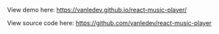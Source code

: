 View demo here: https://vanledev.github.io/react-music-player/

View source code here: https://github.com/vanledev/react-music-player
